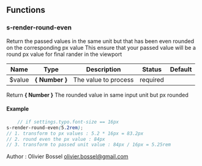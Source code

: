 ## Functions


### s-render-round-even

Return the passed values in the same unit but that has been even rounded on the corresponding px value
This ensure that your passed value will be a round px value for final rander in the viewport



Name  |  Type  |  Description  |  Status  |  Default
------------  |  ------------  |  ------------  |  ------------  |  ------------
$value  |  **{ Number }**  |  The value to process  |  required  |

Return **{ Number }** The rounded value in same input unit but px rounded

#### Example
```scss
	// if settings.typo.font-size == 16px
s-render-round-even(5.2rem);
// 1. transform to px values : 5.2 * 16px = 83.2px
// 2. round even the px value : 84px
// 3. transform to passed unit value : 84px / 16px = 5.25rem
```
Author : Olivier Bossel <olivier.bossel@gmail.com>